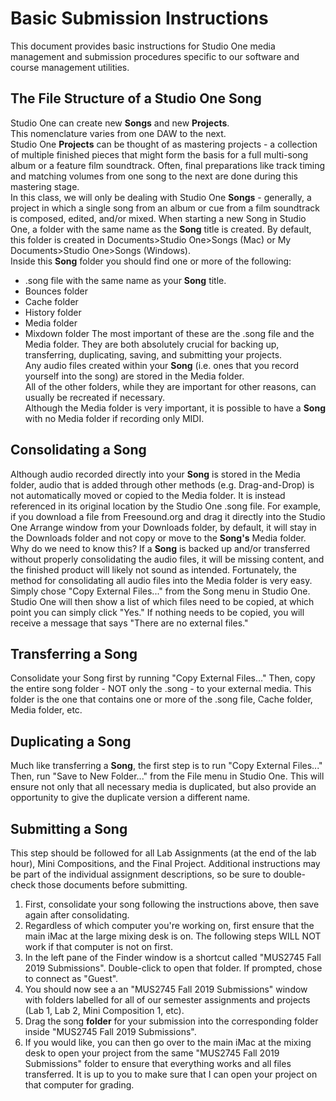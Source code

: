 # Basic Submission Instructions
This document provides basic instructions for Studio One media management and submission procedures specific to our software and course management utilities.

## The File Structure of a Studio One Song
Studio One can create new **Songs** and new **Projects**.  
This nomenclature varies from one DAW to the next.  
Studio One **Projects** can be thought of as mastering projects - a collection of multiple finished pieces that might form the basis for a full multi-song album or a feature film soundtrack. Often, final preparations like track timing and matching volumes from one song to the next are done during this mastering stage.   
In this class, we will only be dealing with Studio One **Songs** - generally, a project in which a single song from an album or cue from a film soundtrack is composed, edited, and/or mixed.
When starting a new Song in Studio One, a folder with the same name as the **Song** title is created. By default, this folder is created in Documents>Studio One>Songs (Mac) or My Documents>Studio One>Songs (Windows).  
Inside this **Song** folder you should find one or more of the following:
  * .song file with the same name as your **Song** title.
  * Bounces folder
  * Cache folder
  * History folder
  * Media folder
  * Mixdown folder
The most important of these are the .song file and the Media folder. They are both absolutely crucial for backing up, transferring, duplicating, saving, and submitting your projects.  
Any audio files created within your **Song** (i.e. ones that you record yourself into the song) are stored in the Media folder.  
All of the other folders, while they are important for other reasons, can usually be recreated if necessary.  
Although the Media folder is very important, it is possible to have a **Song** with no Media folder if recording only MIDI.

## Consolidating a Song
Although audio recorded directly into your **Song** is stored in the Media folder, audio that is added through other methods (e.g. Drag-and-Drop) is not automatically moved or copied to the Media folder. It is instead referenced in its original location by the Studio One .song file.
For example, if you download a file from Freesound.org and drag it directly into the Studio One Arrange window from your Downloads folder, by default, it will stay in the Downloads folder and not copy or move to the **Song's** Media folder.  
Why do we need to know this? If a **Song** is backed up and/or transferred without properly consolidating the audio files, it will be missing content, and the finished product will likely not sound as intended.
Fortunately, the method for consolidating all audio files into the Media folder is very easy.
Simply chose "Copy External Files..." from the Song menu in Studio One.
Studio One will then show a list of which files need to be copied, at which point you can simply click "Yes."
If nothing needs to be copied, you will receive a message that says "There are no external files."

## Transferring a Song
Consolidate your Song first by running "Copy External Files..."
Then, copy the entire song folder - NOT only the .song - to your external media.
This folder is the one that contains one or more of the .song file, Cache folder, Media folder, etc.

## Duplicating a Song
Much like transferring a **Song**, the first step is to run "Copy External Files..."
Then, run "Save to New Folder..." from the File menu in Studio One.
This will ensure not only that all necessary media is duplicated, but also provide an opportunity to give the duplicate version a different name.

## Submitting a Song
This step should be followed for all Lab Assignments (at the end of the lab hour), Mini Compositions, and the Final Project. Additional instructions may be part of the individual assignment descriptions, so be sure to double-check those documents before submitting.
1. First, consolidate your song following the instructions above, then save again after consolidating.
2. Regardless of which computer you're working on, first ensure that the main iMac at the large mixing desk is on. The following steps WILL NOT work if that computer is not on first.
3. In the left pane of the Finder window is a shortcut called "MUS2745 Fall 2019 Submissions". Double-click to open that folder. If prompted, chose to connect as "Guest".
4. You should now see a an "MUS2745 Fall 2019 Submissions" window with folders labelled for all of our semester assignments and projects (Lab 1, Lab 2, Mini Composition 1, etc).
5. Drag the song **folder** for your submission into the corresponding folder inside "MUS2745 Fall 2019 Submissions".
6. If you would like, you can then go over to the main iMac at the mixing desk to open your project from the same "MUS2745 Fall 2019 Submissions" folder to ensure that everything works and all files transferred. It is up to you to make sure that I can open your project on that computer for grading.

